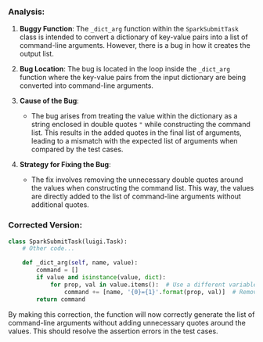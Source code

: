 ### Analysis:
1. **Buggy Function**: The `_dict_arg` function within the `SparkSubmitTask` class is intended to convert a dictionary of key-value pairs into a list of command-line arguments. However, there is a bug in how it creates the output list.
  
2. **Bug Location**: The bug is located in the loop inside the `_dict_arg` function where the key-value pairs from the input dictionary are being converted into command-line arguments.

3. **Cause of the Bug**:
   - The bug arises from treating the value within the dictionary as a string enclosed in double quotes `"` while constructing the command list. This results in the added quotes in the final list of arguments, leading to a mismatch with the expected list of arguments when compared by the test cases.

4. **Strategy for Fixing the Bug**:
   - The fix involves removing the unnecessary double quotes around the values when constructing the command list. This way, the values are directly added to the list of command-line arguments without additional quotes.

### Corrected Version:
```python
class SparkSubmitTask(luigi.Task):
    # Other code...

    def _dict_arg(self, name, value):
        command = []
        if value and isinstance(value, dict):
            for prop, val in value.items():  # Use a different variable name to avoid conflict
                command += [name, '{0}={1}'.format(prop, val)]  # Remove unnecessary quotes
        return command
```

By making this correction, the function will now correctly generate the list of command-line arguments without adding unnecessary quotes around the values. This should resolve the assertion errors in the test cases.